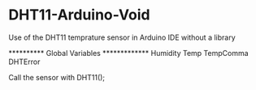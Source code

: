 # DHT11-Arduino-Void
Use of the DHT11 temprature sensor in Arduino IDE without a library

********** Global Variables *************
Humidity 
Temp
TempComma
DHTError


Call the sensor with DHT11();
